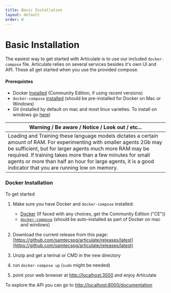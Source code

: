 ```yaml
---
title: Basic Installation
layout: default
order: 0
---
```


# Basic Installation

The easiest way to get started with Articulate is to use our included `docker-compose` file. Articulate relies on several services besides it's own UI and API. These all get started when you use the provided compose.

#### Prerequistes

* Docker [Installed](https://docs.docker.com/engine/installation/) (Community Edition, if using recent versions)
* `docker-compose` [installed](https://docs.docker.com/compose/install/) (should be pre-installed for Docker on Mac or Windows)
* Git (installed by default on mac and most linux varieties. To install on windows go [here](https://git-for-windows.github.io))

| Warning  /  Be aware  /  Notice  /  Look out  / etc... |
|--------------------------------------------------------|
| Loading and Training these language models dictates a certain amount of RAM. For experimenting with smaller agents 2Gb may be sufficient, but for larger agents much more RAM may be required. If training takes more than a few minutes for small agents or more than half an hour for large agents, it is a good indicator that you are running low on memory. |

### Docker Installation
To get started

1. Make sure you have Docker and `docker-compose` installed:

   * [Docker](https://docs.docker.com/engine/installation/) (If faced with any choices, get the Community Edition ("CE"))
   * [`docker-compose`](https://docs.docker.com/compose/install/) (should be auto-installed as part of Docker on mac and windows)

2. Download the current release from this page: [https://github.com/samtecspg/articulate/releases/latest](https://github.com/samtecspg/articulate/releases/latest)

3. Unzip and get a terinal or CMD in the new  directory

4. run `docker-compose up` (`sudo` might be needed)

5. point your web browser at [http://localhost:3500](http://localhost:3500) and enjoy Articulate

To explore the API you can go to [http://localhost:8000/documentation](http://localhost:8000/documentation)
